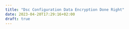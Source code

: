 ```yaml
---
title: "Dsc Configuration Data Encryption Done Right"
date: 2023-04-20T17:29:16+02:00
draft: true
---
```


